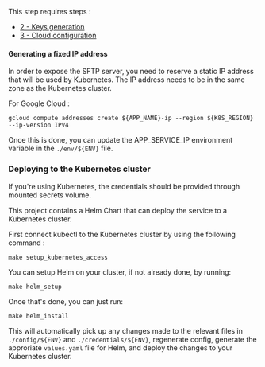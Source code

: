 
This step requires steps :
- [2 - Keys generation](./docs/2-KeysGeneration.md)
- [3 - Cloud configuration](./docs/3-CloudConfiguration.md)


#### Generating a fixed IP address

In order to expose the SFTP server, you need to reserve a static IP address that will be used by Kubernetes. The IP address needs to be in the same zone as the Kubernetes cluster.

For Google Cloud :
```shell
gcloud compute addresses create ${APP_NAME}-ip --region ${K8S_REGION} --ip-version IPV4
```

Once this is done, you can update the APP_SERVICE_IP environment variable in the `./env/${ENV}` file.


### Deploying to the Kubernetes cluster

If you're using Kubernetes, the credentials should be provided through mounted secrets volume.

This project contains a Helm Chart that can deploy the service to a Kubernetes cluster.

First connect kubectl to the Kubernetes cluster by using the following command :
```shell
make setup_kubernetes_access
```

You can setup Helm on your cluster, if not already done, by running:
```shell
make helm_setup
```

Once that's done, you can just run:
```shell
make helm_install
```

This will automatically pick up any changes made to the relevant files in `./config/${ENV}` and `./credentials/${ENV}`, regenerate config, generate the approriate `values.yaml` file for Helm, and deploy the changes to your Kubernetes cluster.